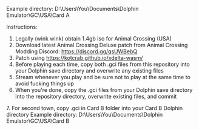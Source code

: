 Example directory:
D:\\Users\\You\\Documents\\Dolphin Emulator\\GC\\USA\\Card A


Instructions:

1. Legally (wink wink) obtain 1.4gb iso for Animal Crossing (USA)
2. Download latest Animal Crossing Deluxe patch from Animal Crossing Modding Discord: https://discord.gg/qsUWBebQ
3. Patch using https://kotcrab.github.io/xdelta-wasm/
4. Before playing each time, copy both .gci files from this repository into your Dolphin save directory and overwrite any existing files
5. Stream whenever you play and be sure not to play at the same time to avoid fucking things up
6. When you're done, copy the .gci files from your Dolphin save directory into the repository directory, overwrite existing files, and commit
   

7\. For second town, copy .gci in Card B folder into your Card B Dolphin directory
Example directory: D:\\Users\\You\\Documents\\Dolphin Emulator\\GC\\USA\\Card B

